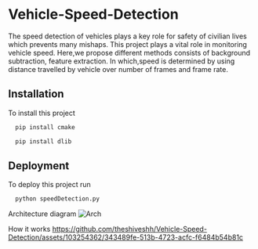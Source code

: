 # Vehicle-Speed-Detection

The speed detection of vehicles plays a key role for safety of civilian lives which prevents many mishaps. This project plays a vital role in monitoring vehicle speed. Here,we propose different methods consists of background subtraction, feature extraction. In which,speed is determined by using distance travelled by vehicle over number of frames and frame rate.


## Installation
To install this project

```bash
  pip install cmake
```
```bash
  pip install dlib
```

    
## Deployment

To deploy this project run

```bash
  python speedDetection.py
```
Architecture diagram 
![Arch](https://github.com/theshiveshh/Vehicle-Speed-Detection/assets/103254362/55fee723-6016-4b2c-9b9f-9c129f8536b9)

How it works 
https://github.com/theshiveshh/Vehicle-Speed-Detection/assets/103254362/343489fe-513b-4723-acfc-f6484b54b81c
